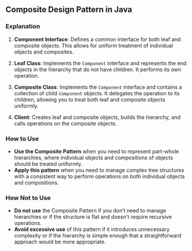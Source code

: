 ## Composite Design Pattern in Java

### Explanation

1. **Component Interface**: Defines a common interface for both leaf and composite objects. This allows for uniform treatment of individual objects and composites.

2. **Leaf Class**: Implements the `Component` interface and represents the end objects in the hierarchy that do not have children. It performs its own operation.

3. **Composite Class**: Implements the `Component` interface and contains a collection of child `Component` objects. It delegates the operation to its children, allowing you to treat both leaf and composite objects uniformly.

4. **Client**: Creates leaf and composite objects, builds the hierarchy, and calls operations on the composite objects.

### How to Use

- **Use the Composite Pattern** when you need to represent part-whole hierarchies, where individual objects and compositions of objects should be treated uniformly.
- **Apply this pattern** when you need to manage complex tree structures with a consistent way to perform operations on both individual objects and compositions.

### How Not to Use

- **Do not use** the Composite Pattern if you don’t need to manage hierarchies or if the structure is flat and doesn’t require recursive operations.
- **Avoid excessive use** of this pattern if it introduces unnecessary complexity or if the hierarchy is simple enough that a straightforward approach would be more appropriate.
